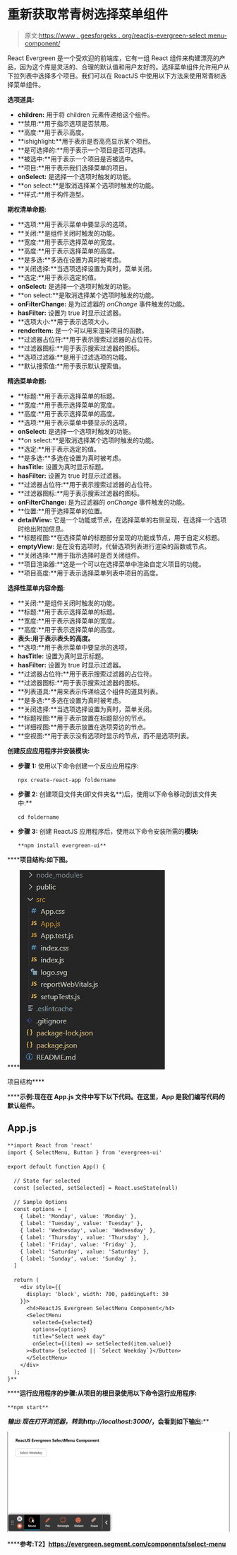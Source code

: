 # 重新获取常青树选择菜单组件

> 原文:[https://www . geesforgeks . org/reactjs-evergreen-select menu-component/](https://www.geeksforgeeks.org/reactjs-evergreen-selectmenu-component/)

React Evergreen 是一个受欢迎的前端库，它有一组 React 组件来构建漂亮的产品，因为这个库是灵活的、合理的默认值和用户友好的。选择菜单组件允许用户从下拉列表中选择多个项目。我们可以在 ReactJS 中使用以下方法来使用常青树选择菜单组件。

**选项道具:**

*   **children:** 用于将 children 元素传递给这个组件。
*   **禁用:**用于指示选项是否禁用。
*   **高度:**用于表示高度。
*   **ishighlight:**用于表示是否高亮显示某个项目。
*   **是可选择的:**用于表示一个项目是否可选择。
*   **被选中:**用于表示一个项目是否被选中。
*   **项目:**用于表示我们选择菜单的项目。
*   **onSelect:** 是选择一个选项时触发的功能。
*   **on select:**是取消选择某个选项时触发的功能。
*   **样式:**用于构件造型。

**期权清单命题:**

*   **选项:**用于表示菜单中要显示的选项。
*   **关闭:**是组件关闭时触发的功能。
*   **宽度:**用于表示选择菜单的宽度。
*   **高度:**用于表示选择菜单的高度。
*   **是多选:**多选在设置为真时被考虑。
*   **关闭选择:**当选项选择设置为真时，菜单关闭。
*   **选定:**用于表示选定的值。
*   **onSelect:** 是选择一个选项时触发的功能。
*   **on select:**是取消选择某个选项时触发的功能。
*   **onFilterChange:** 是为过滤器的 *onChange* 事件触发的功能。
*   **hasFilter:** 设置为 true 时显示过滤器。
*   **选项大小:**用于表示选项大小。
*   **renderItem:** 是一个可以用来渲染项目的函数。
*   **过滤器占位符:**用于表示搜索过滤器的占位符。
*   **过滤器图标:**用于表示搜索过滤器的图标。
*   **选项过滤器:**是用于过滤选项的功能。
*   **默认搜索值:**用于表示默认搜索值。

**精选菜单命题:**

*   **标题:**用于表示选择菜单的标题。
*   **宽度:**用于表示选择菜单的宽度。
*   **高度:**用于表示选择菜单的高度。
*   **选项:**用于表示菜单中要显示的选项。
*   **onSelect:** 是选择一个选项时触发的功能。
*   **on select:**是取消选择某个选项时触发的功能。
*   **选定:**用于表示选定的值。
*   **是多选:**多选在设置为真时被考虑。
*   **hasTitle:** 设置为真时显示标题。
*   **hasFilter:** 设置为 true 时显示过滤器。
*   **过滤器占位符:**用于表示搜索过滤器的占位符。
*   **过滤器图标:**用于表示搜索过滤器的图标。
*   **onFilterChange:** 是为过滤器的 *onChange* 事件触发的功能。
*   **位置:**用于选择菜单的位置。
*   **detailView:** 它是一个功能或节点，在选择菜单的右侧呈现，在选择一个选项时给出附加信息。
*   **标题视图:**在选择菜单的标题部分呈现的功能或节点，用于自定义标题。
*   **emptyView:** 是在没有选项时，代替选项列表进行渲染的函数或节点。
*   **关闭选择:**用于指示选择时是否关闭组件。
*   **项目渲染器:**这是一个可以在选择菜单中渲染自定义项目的功能。
*   **项目高度:**用于表示选择菜单列表中项目的高度。

**选择性菜单内容命题:**

*   **关闭:**是组件关闭时触发的功能。
*   **标题:**用于表示选择菜单的标题。
*   **宽度:**用于表示选择菜单的宽度。
*   **高度:**用于表示选择菜单的高度。
*   **表头:用于表示表头的高度。**
*   **选项:**用于表示菜单中要显示的选项。
*   **hasTitle:** 设置为真时显示标题。
*   **hasFilter:** 设置为 true 时显示过滤器。
*   **过滤器占位符:**用于表示搜索过滤器的占位符。
*   **过滤器图标:**用于表示搜索过滤器的图标。
*   **列表道具:**用来表示传递给这个组件的道具列表。
*   **是多选:**多选在设置为真时被考虑。
*   **关闭选择:**当选项选择设置为真时，菜单关闭。
*   **标题视图:**用于表示放置在标题部分的节点。
*   **详细视图:**用于表示放置在选项旁边的节点。
*   **空视图:**用于表示没有选项时显示的节点，而不是选项列表。

**创建反应应用程序并安装模块:**

*   **步骤 1:** 使用以下命令创建一个反应应用程序:

    ```
    npx create-react-app foldername
    ```

*   **步骤 2:** 创建项目文件夹(即文件夹名**)后，使用以下命令移动到该文件夹中:**

    ```
    cd foldername
    ```

*   **步骤 3:** 创建 ReactJS 应用程序后，使用以下命令安装所需的****模块:****

    ```
    **npm install evergreen-ui**
    ```

******项目结构:**如下图。****

****![](img/f04ae0d8b722a9fff0bd9bd138b29c23.png)

项目结构**** 

******示例:**现在在 **App.js** 文件中写下以下代码。在这里，App 是我们编写代码的默认组件。****

## ****App.js****

```
**import React from 'react'
import { SelectMenu, Button } from 'evergreen-ui'

export default function App() {

  // State for selected 
  const [selected, setSelected] = React.useState(null)

  // Sample Options
  const options = [
    { label: 'Monday', value: 'Monday' },
    { label: 'Tuesday', value: 'Tuesday' },
    { label: 'Wednesday', value: 'Wednesday' },
    { label: 'Thursday', value: 'Thursday' },
    { label: 'Friday', value: 'Friday' },
    { label: 'Saturday', value: 'Saturday' },
    { label: 'Sunday', value: 'Sunday' },
  ]

  return (
    <div style={{
      display: 'block', width: 700, paddingLeft: 30
    }}>
      <h4>ReactJS Evergreen SelectMenu Component</h4>
      <SelectMenu
        selected={selected}
        options={options}
        title="Select week day"
        onSelect={(item) => setSelected(item.value)}
      ><Button> {selected || `Select Weekday`}</Button>
      </SelectMenu>
    </div>
  );
}**
```

******运行应用程序的步骤:**从项目的根目录使用以下命令运行应用程序:****

```
**npm start**
```

******输出:**现在打开浏览器，转到***http://localhost:3000/***，会看到如下输出:****

****![](img/312f40514a50a04e985dc2a30bd8e461.png)****

******参考:**T2】https://evergreen.segment.com/components/select-menu****